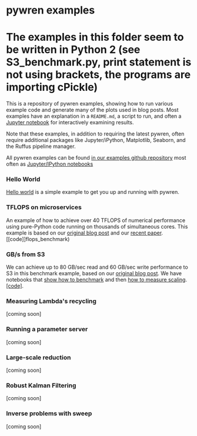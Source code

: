 # pywren examples
# The examples in this folder seem to be written in Python 2 (see S3_benchmark.py, print statement is not using brackets, the programs are importing cPickle)
This is a repository of pywren examples, showing how to run various
example code and generate many of the plots used in blog posts.
Most examples have an explanation in a `README.md`, a script to run, and
often a [Jupyter notebook](http://jupyter.org/) for interactively examining
results. 

Note that these examples, in addition to requiring the latest pywren, 
often require additional packages like Jupyter/iPython, Matplotlib, Seaborn, 
and the Ruffus pipeline manager. 


All pywren examples can be found [in our examples github repository](https://github.com/pywren/examples) 
most often as [Jupyter/IPython notebooks](http://jupyter.org/)

### Hello World

[Hello world](hello_world/hello_world.ipynb) is a simple example to
get you up and running with pywren.

### TFLOPS on microservices

An example of how to achieve over 40 TFLOPS of numerical performance
using pure-Python code running on thousands of simultaneous
cores. This example is based on our [original blog post](http://pywren.io/pywren.html) and
our
[recent paper](https://arxiv.org/abs/1702.04024). [[code]]flops_benchmark)

### GB/s from S3
We can achieve up to 80 GB/sec read and 60 GB/sec write performance to S3 in this
benchmark example, based on our [original blog post](http://pywren.io/pywren_s3.html). We have
notebooks that [show how to benchmark](benchmark_s3/s3_benchmark.ipynb) and then [how to measure scaling](benchmark_s3/s3_scaling.ipynb). [[code]](benchmark_s3/). 

### Measuring Lambda's recycling
[coming soon]

### Running a parameter server
[coming soon]

### Large-scale reduction
[coming soon]

### Robust Kalman Filtering
[coming soon]

### Inverse problems with sweep
[coming soon]


